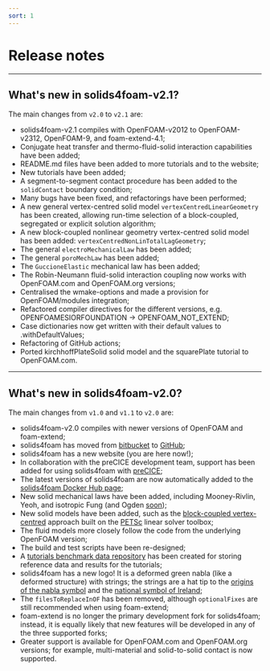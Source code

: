 ```yaml
---
sort: 1
---
```


# Release notes

---

## What's new in solids4foam-v2.1?

The main changes from `v2.0` to `v2.1` are:

* solids4foam-v2.1 compiles with OpenFOAM-v2012 to OpenFOAM-v2312, OpenFOAM-9, and foam-extend-4.1;
* Conjugate heat transfer and thermo-fluid-solid interaction capabilities have been added;
* README.md files have been added to more tutorials and to the website;
* New tutorials have been added;
* A segment-to-segment contact procedure has been added to the `solidContact` boundary condition;
* Many bugs have been fixed, and refactorings have been performed;
* A new general vertex-centred solid model `vertexCentredLinearGeometry` has been created, allowing run-time selection of a block-coupled, segregated or explicit solution algorithm;
* A new block-coupled nonlinear geometry vertex-centred solid model has been added: `vertexCentredNonLinTotalLagGeometry`;
* The general `electroMechanicalLaw` has been added;
* The general `poroMechLaw` has been added;
* The `GuccioneElastic` mechanical law has been added;
* The Robin-Neumann fluid-solid interaction coupling now works with OpenFOAM.com and OpenFOAM.org versions;
* Centralised the wmake-options and made a provision for OpenFOAM/modules integration;
* Refactored compiler directives for the different versions, e.g. OPENFOAMESIORFOUNDATION -> OPENFOAM_NOT_EXTEND;
* Case dictionaries now get written with their default values to <dictName>.withDefaultValues;
* Refactoring of GitHub actions;
* Ported kirchhoffPlateSolid solid model and the squarePlate tutorial to OpenFOAM.com.

---

## What's new in solids4foam-v2.0?

The main changes from `v1.0` and `v1.1` to `v2.0` are:

* solids4foam-v2.0 compiles with newer versions of OpenFOAM and foam-extend;
* solids4foam has moved from [bitbucket](https://bitbucket.org/philip_cardiff/solids4foam-release/src/master/) to [GitHub](https://github.com/solids4foam/solids4foam);
* solids4foam has a new website (you are here now!);
* In collaboration with the preCICE development team, support has been added for using solids4foam with [preCICE](https://precice.org);
* The latest versions of solids4foam are now automatically added to the [solids4foam Docker Hub page](https://hub.docker.com/u/solids4foam);
* New solid mechanical laws have been added, including Mooney-Rivlin, Yeoh, and isotropic Fung (and Ogden [soon](https://github.com/solids4foam/solids4foam/issues/22));
* New solid models have been added, such as the [block-coupled vertex-centred](https://github.com/solids4foam/solids4foam/tree/nextRelease/src/solids4FoamModels/solidModels/vertexCentredLinGeomSolid) approach built on the [PETSc](https://petsc.org/release/) linear solver toolbox;
* The fluid models more closely follow the code from the underlying OpenFOAM version;
* The build and test scripts have been re-designed;
* A [tutorials benchmark data repository](https://github.com/solids4foam/solids4foam-tutorials-benchmark-data) has been created for storing reference data and results for the tutorials;
* solids4foam has a new logo! It is a deformed green nabla (like a deformed structure) with strings; the strings are a hat tip to the [origins of the nabla symbol](https://en.wikipedia.org/wiki/Nabla_symbol) and the [national symbol of Ireland](https://www.askaboutireland.ie/reading-room/life-society/life-society-in-ireland/overview-life-and-society/irelands-emblem/);
* The `filesToReplaceInOF` has been removed, although `optionalFixes` are still recommended when using foam-extend;
* foam-extend is no longer the primary development fork for solids4foam; instead, it is equally likely that new features will be developed in any of the three supported forks;
* Greater support is available for OpenFOAM.com and OpenFOAM.org versions; for example, multi-material and solid-to-solid contact is now supported.

